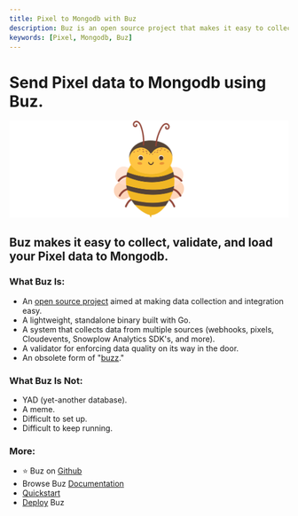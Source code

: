 ```yaml
---
title: Pixel to Mongodb with Buz
description: Buz is an open source project that makes it easy to collect, validate, and load Pixel data to Mongodb.
keywords: [Pixel, Mongodb, Buz]
---
```


# Send Pixel data to Mongodb using Buz.

![buzz](../../../static/img/buzz.png)


## Buz makes it easy to collect, validate, and load your Pixel data to Mongodb.


### What Buz Is:

- An [open source project](https://github.com/silverton-io/buz) aimed at making data collection and integration easy.
- A lightweight, standalone binary built with Go.
- A system that collects data from multiple sources (webhooks, pixels, Cloudevents, Snowplow Analytics SDK's, and more).
- A validator for enforcing data quality on its way in the door.
- An obsolete form of "[buzz](https://www.merriam-webster.com/dictionary/buzz)."


### What Buz Is Not:

- YAD (yet-another database).
- A meme.
- Difficult to set up.
- Difficult to keep running.


### More:
- ⭐ Buz on [Github](https://github.com/silverton-io/buz)
- Browse Buz [Documentation](/)
- [Quickstart](/examples/quickstart)
- [Deploy](/category/deploying-buz) Buz
